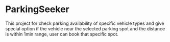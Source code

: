 # ParkingSeeker
This project for check parking availability of specific vehicle types and give special option if the vehicle near the selected parking spot and the distance is within 1min range, user can book that specific spot.
